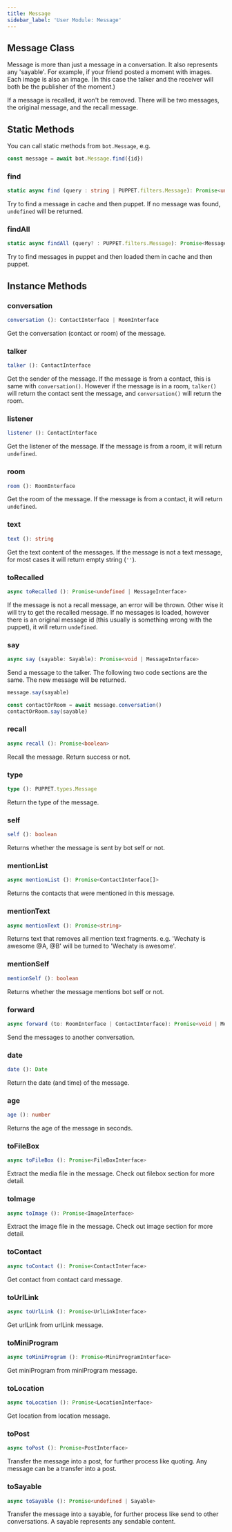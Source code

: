 ```yaml
---
title: Message
sidebar_label: 'User Module: Message'
---
```


## Message Class

Message is more than just a message in a conversation. It also represents any 'sayable'. For example, if your friend posted a moment with images. Each image is also an image. (In this case the talker and the receiver will both be the publisher of the moment.)

If a message is recalled, it won't be removed. There will be two messages, the original message, and the recall message.

## Static Methods

You can call static methods from ```bot.Message```, e.g.

```ts
const message = await bot.Message.find({id})
```

### find

```ts
static async find (query : string | PUPPET.filters.Message): Promise<undefined | MessageInterface> 
```

Try to find a message in cache and then puppet. If no message was found, ```undefined``` will be returned.

### findAll

```ts
static async findAll (query? : PUPPET.filters.Message): Promise<MessageInterface[]>
```

Try to find messages in puppet and then loaded them in cache and then puppet.

## Instance Methods

### conversation

```ts
conversation (): ContactInterface | RoomInterface
```

Get the conversation (contact or room) of the message.

### talker

```ts
talker (): ContactInterface 
```

Get the sender of the message. If the message is from a contact, this is same with ```conversation()```. However if the message is in a room, ```talker()``` will return the contact sent the message, and ```conversation()``` will return the room.

### listener

```ts
listener (): ContactInterface 
```

Get the listener of the message. If the message is from a room, it will return ```undefined```.

### room

```ts
room (): RoomInterface 
```

Get the room of the message. If the message is from a contact, it will return ```undefined```.

### text

```ts
text (): string
```

Get the text content of the messages. If the message is not a text message, for most cases it will return empty string (```''```).

### toRecalled

```ts
async toRecalled (): Promise<undefined | MessageInterface>
```

If the message is not a recall message, an error will be thrown. Other wise it will try to get the recalled message. If no messages is loaded, however there is an original message id (this usually is something wrong with the puppet), it will return ```undefined```.

### say

```ts
async say (sayable: Sayable): Promise<void | MessageInterface>
```

Send a message to the talker. The following two code sections are the same. The new message will be returned.

```ts
message.say(sayable)
```

```ts
const contactOrRoom = await message.conversation()
contactOrRoom.say(sayable)
```

### recall

```ts
async recall (): Promise<boolean>
```

Recall the message. Return success or not.

### type

```ts
type (): PUPPET.types.Message
```

Return the type of the message.

### self

```ts
self (): boolean
```

Returns whether the message is sent by bot self or not.

### mentionList

```ts
async mentionList (): Promise<ContactInterface[]>
```

Returns the contacts that were mentioned in this message.

### mentionText

```ts
async mentionText (): Promise<string>
```

Returns text that removes all mention text fragments. e.g. 'Wechaty is awesome @A, @B' will be turned to 'Wechaty is awesome'.

### mentionSelf

```ts
mentionSelf (): boolean
```
Returns whether the message mentions bot self or not.

### forward

```ts
async forward (to: RoomInterface | ContactInterface): Promise<void | MessageInterface>
```

Send the messages to another conversation.

### date

```ts
date (): Date
```

Return the date (and time) of the message.

### age

```ts
age (): number
```

Returns the age of the message in seconds.

### toFileBox

```ts
async toFileBox (): Promise<FileBoxInterface>
```

Extract the media file in the message. Check out filebox section for more detail.

### toImage

```ts
async toImage (): Promise<ImageInterface>
```

Extract the image file in the message. Check out image section for more detail.

### toContact

```ts
async toContact (): Promise<ContactInterface>
```

Get contact from contact card message.

### toUrlLink

```ts
async toUrlLink (): Promise<UrlLinkInterface>
```

Get urlLink from urlLink message.

### toMiniProgram

```ts
async toMiniProgram (): Promise<MiniProgramInterface>
```

Get miniProgram from miniProgram message.

### toLocation

```ts
async toLocation (): Promise<LocationInterface>
```

Get location from location message.

### toPost

```ts
async toPost (): Promise<PostInterface>
```

Transfer the message into a post, for further process like quoting. Any message can be a transfer into a post.

### toSayable

```ts
async toSayable (): Promise<undefined | Sayable>
```

Transfer the message into a sayable, for further process like send to other conversations. A sayable represents any sendable content.
